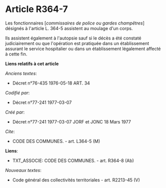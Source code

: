 # Article R364-7

Les fonctionnaires [*commissaires de police ou gardes champêtres*] désignés à l'article L. 364-5 assistent au moulage d'un
corps.

Ils assistent également à l'autopsie sauf si le décès a été constaté judiciairement ou que l'opération est pratiquée dans un
établissement assurant le service hospitalier ou dans un établissement légalement affecté à cette fin.

**Liens relatifs à cet article**

_Anciens textes_:

  - Décret n°76-435 1976-05-18 ART. 34

_Codifié par_:

  - Décret n°77-241 1977-03-07

_Créé par_:

  - Décret n°77-241 1977-03-07 JORF et JONC 18 Mars 1977

_Cite_:

  - CODE DES COMMUNES. - art. L364-5 (M)

**Liens**:

  - TXT_ASSOCIE: CODE DES COMMUNES. - art. R364-8 (Ab)

_Nouveaux textes_:

  - Code général des collectivités territoriales - art. R2213-45 (V)
